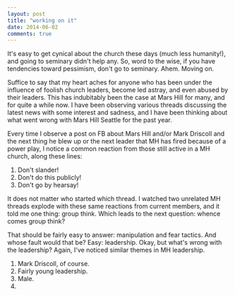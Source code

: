 ```yaml
---
layout: post
title: "working on it"
date: 2014-06-02
comments: true
---
```


It's easy to get cynical about the church these days (much less humanity!), and going to seminary didn't help any. So, word to the wise, if you have tendencies toward pessimism, don't go to seminary. Ahem. Moving on.

Suffice to say that my heart aches for anyone who has been under the influence of foolish church leaders, become led astray, and even abused by their leaders. This has indubitably been the case at Mars Hill for many, and for quite a while now. I have been observing various threads discussing the latest news with some interest and sadness, and I have been thinking about what went wrong with Mars Hill Seattle for the past year.

Every time I observe a post on FB about Mars Hill and/or Mark Driscoll and the next thing he blew up or the next leader that MH has fired because of a power play, I notice a common reaction from those still active in a MH church, along these lines:

1) Don't slander!
2) Don't do this publicly!
3) Don't go by hearsay!

It does not matter who started which thread. I watched two unrelated MH threads explode with these same reactions from current members, and it told me one thing: group think. Which leads to the next question: whence comes group think?

That should be fairly easy to answer: manipulation and fear tactics. And whose fault would that be? Easy: leadership. Okay, but what's wrong with the leadership? Again, I've noticed similar themes in MH leadership.

1) Mark Driscoll, of course.
2) Fairly young leadership.
3) Male.
4)
